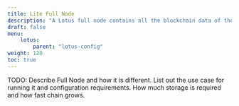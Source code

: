 ```yaml
---
title: Lite Full Node
description: "A Lotus full node contains all the blockchain data of the Filecoin network from the genesis block."
draft: false
menu:
    lotus:
        parent: "lotus-config"
weight: 120
toc: true
---
```


TODO:
Describe Full Node and how it is different.
List out the use case for running it and configuration requirements.
How much storage is required and how fast chain grows.
